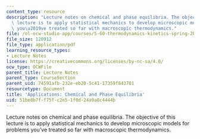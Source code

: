 ```yaml
---
content_type: resource
description: "Lecture notes on chemical and phase equilibria. The objective of this\
  \ lecture is to apply statistical mechanics to develop microscopic models for problems\
  \ you\u2019ve treated so far with macroscopic thermodynamics."
file: /ol-ocw-studio-app/courses/5-60-thermodynamics-kinetics-spring-2008/51be8b7ff75fc2e51f0d24a9a8c4444b_lec_28.pdf
file_size: 120912
file_type: application/pdf
learning_resource_types:
- Lecture Notes
license: https://creativecommons.org/licenses/by-nc-sa/4.0/
ocw_type: OCWFile
parent_title: Lecture Notes
parent_type: CourseSection
parent_uid: 74591afb-232e-eb20-5c41-17359f843701
resourcetype: Document
title: 'Applications: Chemical and Phase Equilibria'
uid: 51be8b7f-f75f-c2e5-1f0d-24a9a8c4444b
---
```

Lecture notes on chemical and phase equilibria. The objective of this lecture is to apply statistical mechanics to develop microscopic models for problems you’ve treated so far with macroscopic thermodynamics.